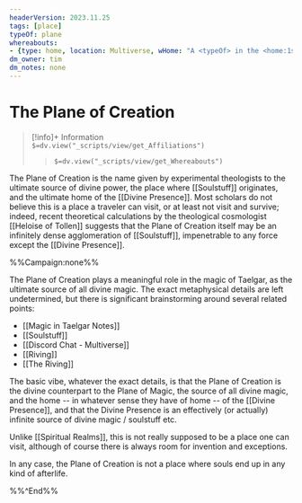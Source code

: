 ```yaml
---
headerVersion: 2023.11.25
tags: [place]
typeOf: plane
whereabouts: 
- {type: home, location: Multiverse, wHome: "A <typeOf> in the <home:1s>"}
dm_owner: tim
dm_notes: none
---
```

# The Plane of Creation
>[!info]+ Information  
> `$=dv.view("_scripts/view/get_Affiliations")`  
>> `$=dv.view("_scripts/view/get_Whereabouts")`

The Plane of Creation is the name given by experimental theologists to the ultimate source of divine power,  the place where [[Soulstuff]] originates, and the ultimate home of the [[Divine Presence]].  Most scholars do not believe this is a place a traveler can visit, or at least not visit and survive; indeed, recent theoretical calculations by the theological cosmologist [[Heloise of Tollen]] suggests that the Plane of Creation itself may be an infinitely dense agglomeration of [[Soulstuff]], impenetrable to any force except the [[Divine Presence]].

%%Campaign:none%%

The Plane of Creation plays a meaningful role in the magic of Taelgar, as the ultimate source of all divine magic. The exact metaphysical details are left undetermined, but there is significant brainstorming around several related points:

- [[Magic in Taelgar Notes]]
- [[Soulstuff]]
- [[Discord Chat - Multiverse]]
- [[Riving]]
- [[The Riving]]

The basic vibe, whatever the exact details, is that the Plane of Creation is the divine counterpart to the Plane of Magic, the source of all divine magic, and the home -- in whatever sense they have of home -- of the [[Divine Presence]], and that the Divine Presence is an effectively (or actually) infinite source of divine magic / soulstuff etc. 

Unlike [[Spiritual Realms]], this is not really supposed to be a place one can visit, although of course there is always room for invention and exceptions. 

In any case, the Plane of Creation is not a place where souls end up in any kind of afterlife. 

%%^End%%